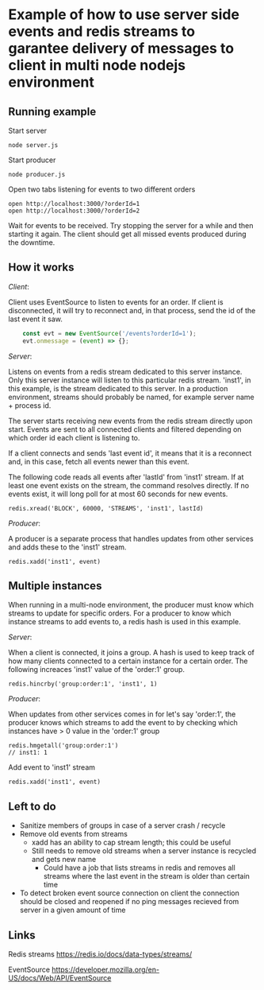 # Example of how to use server side events and redis streams to garantee delivery of messages to client in multi node nodejs environment

## Running example

Start server

    node server.js

Start producer

    node producer.js

Open two tabs listening for events to two different orders

    open http://localhost:3000/?orderId=1
    open http://localhost:3000/?orderId=2

Wait for events to be received. Try stopping the server for a while and then starting it again. The client should get all missed events produced during the downtime.

## How it works

_Client_:

Client uses EventSource to listen to events for an order. If client is disconnected, it will try to reconnect and, in that process, send the id of the last event it saw.

```javascript
    const evt = new EventSource('/events?orderId=1');
    evt.onmessage = (event) => {};
```

_Server_:

Listens on events from a redis stream dedicated to this server instance. 
Only this server instance will listen to this particular redis stream. 'inst1', in this example, is the stream dedicated to this server. In a production environment, streams should probably be named, for example server name + process id.

The server starts receiving new events from the redis stream directly upon start. Events are sent to all connected clients and filtered depending on which order id each client is listening to.

If a client connects and sends 'last event id', it means that it is a reconnect and, in this case, fetch all events newer than this event.

The following code reads all events after 'lastId' from 'inst1' stream. If at least one event exists on the stream, the command resolves directly. If no events exist, it will long poll for at most 60 seconds for new events.

    redis.xread('BLOCK', 60000, 'STREAMS', 'inst1', lastId)

_Producer_:

A producer is a separate process that handles updates from other services and adds these to the 'inst1' stream.

    redis.xadd('inst1', event)

## Multiple instances

When running in a multi-node environment, the producer must know which streams to update for specific orders. For a producer to know which instance streams to add events to, a redis hash is used in this example.

_Server_:

When a client is connected, it joins a group. A hash is used to keep track of how many clients connected to a certain instance for a certain order.
The following increaces 'inst1' value of the 'order:1' group.

    redis.hincrby('group:order:1', 'inst1', 1)

_Producer_:

When updates from other services comes in for let's say 'order:1', the producer knows which streams to add the event to by checking which instances have > 0 value in the 'order:1' group

    redis.hmgetall('group:order:1') 
    // inst1: 1

Add event to 'inst1' stream

    redis.xadd('inst1', event)

##  Left to do

- Sanitize members of groups in case of a server crash / recycle
- Remove old events from streams
    - xadd has an ability to cap stream length; this could be useful
    - Still needs to remove old streams when a server instance is recycled and gets new name
        - Could have a job that lists streams in redis and removes all streams where the last event in the stream is older than certain time
- To detect broken event source connection on client the connection should be closed and reopened if no ping messages recieved from server in a given amount of time

## Links

Redis streams
https://redis.io/docs/data-types/streams/

EventSource
https://developer.mozilla.org/en-US/docs/Web/API/EventSource